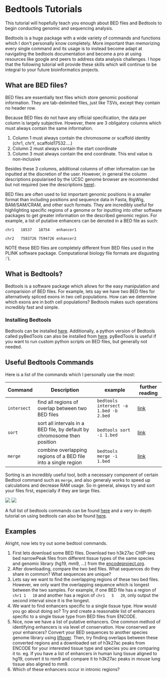 # Bedtools Tutorials

This tutorial will hopefully teach you enough about BED files and Bedtools to begin conducting genomic and sequencing analysis. 

Bedtools is a huge package with a wide variety of commands and functions which I don't personally know completely. More important than memorizing every single command and its usage is to instead become adapt at navigating the bedtools documentation and become a pro at using resources like google and peers to address data analysis challenges. I hope that the following tutorial will provide these skills which will continue to be integral to your future bioinformatics projects.

## What are BED files?

BED files are essentially text files which store genomic positional information. They are tab-delimited files, just like TSVs, except they contain no header row. 

Because BED files do not have any official specification, the data per column is largely subjective. However, there are 3 obligatory columns which must always contain the same information.

1. Column 1 must always contain the chromosome or scaffold identity (chr1, chrY, scaffold17532....)
2. Column 2 must always contain the start coordinate
3. Column 3 must always contain the end coordinate. This end value is non-inclusive

Besides these 3 columns, additional columns of other information can be inputted at the discretion of the user. However, in general the column descriptions popularised by the UCSC genome browser are recommended but not required (see the descriptions [here](https://en.wikipedia.org/wiki/BED_(file_format)#Description)).

BED files are often used to list important genomic positions in a smaller format than including positions and sequence data in Fasta, BigWig, BAM/SAM/CRAM, and other such formats. They are incredibly useful for highlighting specific regions of a genome or for inputting into other software packages to get greater information on the described genomic region. For example, a list of putative enhancers can be denoted in a BED file as such:

`chr1	18537	18754	enhancer1`

`chr2	7583726	7594726	enhancer2`

NOTE these BED files are completely different from BED files used in the PLINK software package. Computational biology file formats are disgusting :'(.

## What is Bedtools?

Bedtools is a software package which allows for the easy manipulation and comparision of BED files. For example, lets say we have two BED files for alternatively spliced exons in two cell populations. How can we determine which exons are in both cell populations? Bedtools makes such operations incredibly fast and simple.

### Installing Bedtools

Bedtools can be installed [here](https://bedtools.readthedocs.io/en/latest/content/installation.html). Additionally, a python version of Bedtools called pyBedTools can also be installed from [here](https://daler.github.io/pybedtools/main.html). pyBedTools is useful if you want to run custom python scripts on BED files, but generally not needed.

## Useful Bedtools Commands

Here is a list of the commands which I personally use the most:

| Command | Description | example | further reading |
| ------- | ------- | ------- | ------- |
| `intersect` | find all regions of overlap between two BED files | `bedtools intersect -a 1.bed -b 2.bed` | [link](https://bedtools.readthedocs.io/en/latest/content/tools/intersect.html) |
| `sort` | sort all intervals in a BED file, by default by chromosome then position | `bedtools sort -i 1.bed` | [link](https://bedtools.readthedocs.io/en/latest/content/tools/sort.html) |
| `merge` | combine overlapping regions of a BED file into a single region | `bedtools merge -i 1.bed` | [link](https://bedtools.readthedocs.io/en/latest/content/tools/merge.html) |

Sorting is an incredibly useful tool, both a necessary component of certain Bedtool command such as `merge`, and also generaly works to speed up calculations and decrease RAM usage. So in general, always try and sort your files first, especially if they are large files. 

![](https://bedtools.readthedocs.io/en/latest/_images/speed-comparo.png)
![](https://bedtools.readthedocs.io/en/latest/_images/memory-comparo.png)

A full list of bedtools commands can be found [here](https://bedtools.readthedocs.io/en/latest/content/bedtools-suite.html) and a very in-depth tutorial on using bedtools can also be found [here](http://quinlanlab.org/tutorials/bedtools/bedtools.html).

## Examples

Alright, now lets try out some bedtool commands.

1. First lets download some BED files. Download two h3k27ac CHIP-seq bed narrowPeak files from different tissue types of the same species and genomic library (hg19, mm9, ...) from the [encodeproject.org](https://www.encodeproject.org).
2. After downloading, compare the two bed files. What sequences do they share in common? What sequences are unique?
3. Lets say we want to find the overlapping regions of these two bed files. However, we only want the overlapping sequence which is longest between the two samples. For example, if one BED file has a region of `chr1	1	10` and another has a region of `chr1	5	20`, only output the second interval since it is the longest.
4. We want to find enhancers specific to a single tissue type. How would you go about doing so? Try and create a reasonable list of enhancers specific to a single tissue type from BED files from ENCODE.
5. Nice, now we have a list of putative enhancers. One common method of identifying enhancers is via level of conservation. How conserved are your enhancers? Convert your BED sequences to another species genome library using [liftover](https://genome.ucsc.edu/cgi-bin/hgLiftOver). Then, try finding overlaps between these converted regions and a downloaded set of h3k27ac peaks from ENCODE for your interested tissue type and species you are comparing it to. eg. If you have a list of enhancers in human lung tissue aligned to hg19, convert it to mm9 and compare it to h3k27ac peaks in mouse lung tissue also aligned to mm9.
6. Which of these enhancers occur in intronic regions?

